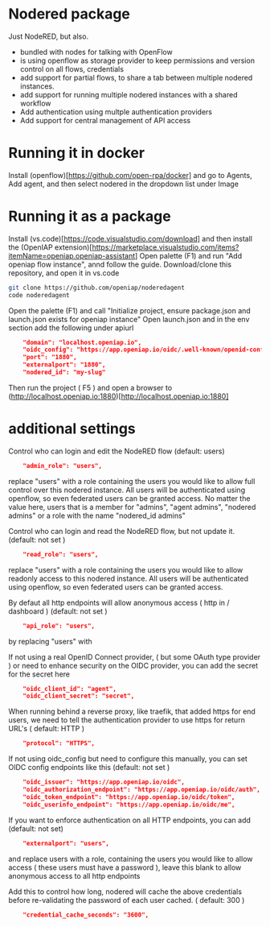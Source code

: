 # Nodered package
Just NodeRED, but also.
- bundled with nodes for talking with OpenFlow
- is using openflow as storage provider to keep permissions and version control on all flows, credentials
- add support for partial flows, to share a tab between multiple nodered instances.
- add support for running multiple nodered instances with a shared workflow
- Add authentication using multple authentication providers
- Add support for central management of API access

# Running it in docker
Install (openflow)[https://github.com/open-rpa/docker] and go to Agents, Add agent, and then select nodered in the dropdown list under Image

# Running it as a package
Install (vs.code)[https://code.visualstudio.com/download] and then install the (OpenIAP extension)[https://marketplace.visualstudio.com/items?itemName=openiap.openiap-assistant] 
Open palette (F1) and run "Add openiap flow instance", annd follow the guide.
Download/clone this repository, and open it in vs.code
```bash
git clone https://github.com/openiap/noderedagent
code noderedagent
```
Open the palette (F1) and call "Initialize project, ensure package.json and launch.json exists for openiap instance"
Open launch.json and in the env section add the following under apiurl
```json
    "domain": "localhost.openiap.io",
    "oidc_config": "https://app.openiap.io/oidc/.well-known/openid-configuration",
    "port": "1880",
    "externalport": "1880",
    "nodered_id": "my-slug"
```
Then run the project ( F5 ) and open a browser to (http://localhost.openiap.io:1880)[http://localhost.openiap.io:1880]

# additional settings

Control who can login and edit the NodeRED flow (default: users)
```json
    "admin_role": "users",
```
replace "users" with a role containing the users you would like to allow full control over this nodered instance. All users will be authenticated using openflow, so even federated users can be granted access.
No matter the value here, users that is a member for "admins", "agent admins", "nodered admins" or a role with the name "nodered_id admins"

Control who can login and read the NodeRED flow, but not update it.  (default: not set )
```json
    "read_role": "users",
```
replace "users" with a role containing the users you would like to allow readonly access to this nodered instance. All users will be authenticated using openflow, so even federated users can be granted access.

By defaut all http endpoints will allow anonymous access ( http in / dashboard ) (default: not set )
```json
    "api_role": "users",
```
by replacing "users" with 


If not using a real OpenID Connect provider, ( but some OAuth type provider ) or need to enhance security on the OIDC provider, you can add the secret for the secret here
```json
    "oidc_client_id": "agent",
    "oidc_client_secret": "secret",
```

When running behind a reverse proxy, like traefik, that added https for end users, we need to tell the authentication provider to use https for return URL's
( default: HTTP )
```json
    "protocol": "HTTPS",
```

If not using oidc_config but need to configure this manually, you can set OIDC config endpoints like this
(default: not set )
```json
    "oidc_issuer": "https://app.openiap.io/oidc",
    "oidc_authorization_endpoint": "https://app.openiap.io/oidc/auth",
    "oidc_token_endpoint": "https://app.openiap.io/oidc/token",
    "oidc_userinfo_endpoint": "https://app.openiap.io/oidc/me",
```

If you want to enforce authentication on all HTTP endpoints, you can add (default: not set)
```json
    "externalport": "users",
```
and replace users with a role, containing the users you would like to allow access ( these users must have a password ), leave this blank to allow anonymous access to all http endpoints

Add this to control how long, nodered will cache the above credentials before re-validating the password of each user cached. ( default: 300 )
```json
    "credential_cache_seconds": "3600",
```


